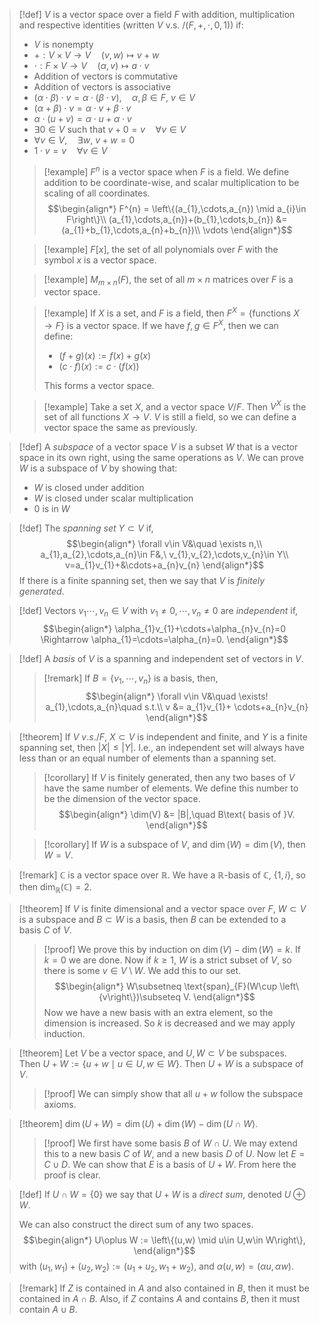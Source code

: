 >[!def]
>$V$ is a vector space over a field $F$ with addition, multiplication and respective identities (written $V\text{ v.s. } / (F,+,\cdot,0,1)$) if:
>- $V$ is nonempty
>- $+ : V\times V \longrightarrow V\quad (v,w) \longmapsto v+w$
>- $\cdot : F\times V \longrightarrow V\quad (\alpha,v) \longmapsto a\cdot v$
>- Addition of vectors is commutative
>- Addition of vectors is associative
>- $(\alpha\cdot \beta) \cdot v = \alpha\cdot(\beta\cdot v),\quad\alpha,\beta\in F,\ v\in V$
>- $(\alpha+\beta)\cdot v = \alpha\cdot v + \beta\cdot v$
>- $\alpha\cdot(u+v) = \alpha\cdot u + \alpha\cdot v$
>- $\exists 0\in V$ such that $v+0=v\quad\forall v\in V$
>- $\forall v\in V,\quad \exists w,\ v+w=0$
>- $1\cdot v = v\quad\forall v\in V$
> 
>>[!example]
>>$F^{n}$ is a vector space when $F$ is a field.
>>We define addition to be coordinate-wise, and scalar multiplication to be scaling of all coordinates.
>>$$\begin{align*}
>>F^{n} = \left\{(a_{1},\cdots,a_{n}) \mid a_{i}\in F\right\}\\
>>(a_{1},\cdots,a_{n})+(b_{1},\cdots,b_{n}) &= (a_{1}+b_{1},\cdots,a_{n}+b_{n})\\
>>\vdots
> \end{align*}$$
> 
>>[!example]
>>$F[x]$, the set of all polynomials over $F$ with the symbol $x$ is a vector space.
> 
>>[!example]
>>$M_{m\times n}(F)$, the set of all $m\times n$ matrices over $F$ is a vector space.
> 
>>[!example]
>>If $X$ is a set, and $F$ is a field, then $F^{X} = \left\{\text{functions }X\longrightarrow F\right\}$ is a vector space.
>>If we have $f,g\in F^{X}$, then we can define:
>>- $(f+g)(x) := f(x) + g(x)$
>>- $(c\cdot f)(x) := c\cdot(f(x))$
>>
>>This forms a vector space.
> 
> 
>>[!example]
>>Take a set $X$, and a vector space $V/ F$.
>>Then $V^{X}$ is the set of all functions $X \longrightarrow V$.
>>$V$ is still a field, so we can define a vector space the same as previously.

>[!def]
>A *subspace* of a vector space $V$ is a subset $W$ that is a vector space in its own right, using the same operations as $V$.
>We can prove $W$ is a subspace of $V$ by showing that:
>- $W$ is closed under addition
>- $W$ is closed under scalar multiplication
>- $0$ is in $W$

>[!def]
>The *spanning set* $Y\subset V$ if,
>$$\begin{align*}
>\forall v\in V&\quad \exists n,\\
>a_{1},a_{2},\cdots,a_{n}\in F&,\ v_{1},v_{2},\cdots,v_{n}\in Y\\ v=a_{1}v_{1}+&\cdots+a_{n}v_{n}
>\end{align*}$$
>If there is a finite spanning set, then we say that $V$ is *finitely generated*.

>[!def]
>Vectors $v_{1}\cdots,v_{n}\in V$ with $v_{1}\ne 0,\cdots,v_{n}\ne 0$ are *independent* if,
>$$\begin{align*}
>\alpha_{1}v_{1}+\cdots+\alpha_{n}v_{n}=0 \Rightarrow \alpha_{1}=\cdots=\alpha_{n}=0.
>\end{align*}$$

>[!def]
>A *basis* of $V$ is a spanning and independent set of vectors in $V$.
> 
>>[!remark]
>>If $B = \left\{v_{1},\cdots,v_{n}\right\}$ is a basis, then,
>>$$\begin{align*}
>>\forall v\in V&\quad \exists! a_{1},\cdots,a_{n}\quad s.t.\\
>>v &= a_{1}v_{1}+ \cdots+a_{n}v_{n}
>>\end{align*}$$
> 

>[!theorem]
>If $V\ v.s. / F$, $X\subset V$ is independent and finite, and $Y$ is a finite spanning set, then $|X|\le|Y|$.
>I.e., an independent set will always have less than or an equal number of elements than a spanning set.
>
>>[!corollary]
>>If $V$ is finitely generated, then any two bases of $V$ have the same number of elements. We define this number to be the dimension of the vector space.
>>$$\begin{align*}
>>\dim(V) &= |B|,\quad B\text{ basis of }V.
>>\end{align*}$$
>
>>[!corollary]
>>If $W$ is a subspace of $V$, and $\dim(W) = \dim(V)$, then $W=V$.

>[!remark]
>$\mathbb{C}$ is a vector space over $\mathbb{R}$. We have a $\mathbb{R}$-basis of $\mathbb{C}$, $\left\{1, i\right\}$, so then $\dim_\mathbb{R}(\mathbb{C}) = 2$.

>[!theorem]
>If $V$ is finite dimensional and a vector space over $F$, $W\subset V$ is a subspace and $B\subset W$ is a basis, then $B$ can be extended to a basis $C$ of $V$.
>>[!proof]
>>We prove this by induction on $\dim(V)-\dim(W)=k$. If $k=0$ we are done.
>>Now if $k\ge 1$, $W$ is a strict subset of $V$, so there is some $v\in V\setminus W$. We add this to our set.
>>$$\begin{align*}
>>W\subsetneq \text{span}_{F}(W\cup \left\{v\right\})\subseteq V.
>>\end{align*}$$
>>Now we have a new basis with an extra element, so the dimension is increased. So $k$ is decreased and we may apply induction.

>[!theorem]
>Let $V$ be a vector space, and $U,W\subset V$ be subspaces.
>Then $U+W := \left\{u+w \mid u\in U,w\in W\right\}$.
>Then $U+W$ is a subspace of $V$.
>
>>[!proof]
>>We can simply show that all $u+w$ follow the subspace axioms.

>[!theorem]
>$\dim(U+W) = \dim(U) + \dim(W) - \dim(U\cap W)$.
>
>>[!proof]
>>We first have some basis $B$ of $W\cap U$. We may extend this to a new basis $C$ of $W$, and a new basis $D$ of $U$.
>>Now let $E = C\cup D$. We can show that $E$ is a basis of $U+W$.
>>From here the proof is clear.

>[!def]
>If $U\cap W = \left\{0\right\}$ we say that $U+W$ is a *direct sum*, denoted $U\oplus W$.
>
>We can also construct the direct sum of any two spaces.
>$$\begin{align*}
>U\oplus W := \left\{(u,w) \mid u\in U,w\in W\right\},
>\end{align*}$$
>with $(u_{1}, w_{1}) + (u_{2}, w_{2}) := (u_{1} + u_{2}, w_{1} + w_{2})$, and $\alpha(u, w) = (\alpha u, \alpha w)$.

>[!remark]
>If $Z$ is contained in $A$ and also contained in $B$, then it must be contained in $A\cap B$. Also, if $Z$ contains $A$ and contains $B$, then it must contain $A\cup B$.